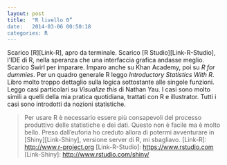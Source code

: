 ```yaml
---
layout: post
title:  "R livello 0”
date:   2014-03-06 00:50:18
categories: R
---
```


Scarico [R][Link-R], apro da terminale. Scarico [R Studio][Link-R-Studio], l'IDE di R, nella speranza che una interfaccia grafica andasse meglio. Scarico Swirl per imparare. Imparo anche su Khan Academy, poi su _R for dummies_. Per un quadro generale R leggo _Introductory Statistics With R_. Libro molto troppo dettaglio sulla logica sottostante alle singole funzioni. Leggo casi particolari su _Visualize this_ di Nathan Yau. I casi sono molto simili a quelli della mia pratica quotidiana, trattati con R e illustrator. Tutti i casi sono introdotti da nozioni statistiche. 
> Per usare R è necessario essere più consapevoli del processo produttivo delle statistiche e dei dati. Questo non è facile ma è molto bello. Preso dall’euforia ho creduto allora di potermi avventurare in [Shiny][Link-Shiny], versione server di R, mi sbagliavo.
[Link-R]: http://www.r-project.org
[Link-R-Studio]: https://www.rstudio.com
[Link-Shiny]: http://www.rstudio.com/shiny/